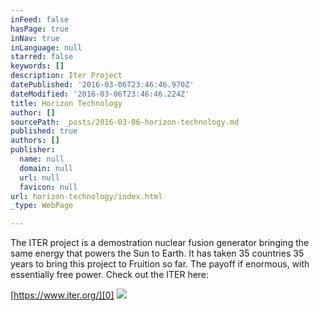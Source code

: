 ```yaml
---
inFeed: false
hasPage: true
inNav: true
inLanguage: null
starred: false
keywords: []
description: Iter Project
datePublished: '2016-03-06T23:46:46.970Z'
dateModified: '2016-03-06T23:46:46.224Z'
title: Horizon Technology
author: []
sourcePath: _posts/2016-03-06-horizon-technology.md
published: true
authors: []
publisher:
  name: null
  domain: null
  url: null
  favicon: null
url: horizon-technology/index.html
_type: WebPage

---
```

The ITER project is a demostration nuclear fusion generator bringing the same energy that powers the Sun to Earth.  It has taken 35 countries 35 years to bring this project to Fruition so far.  The payoff if enormous, with essentially free power.  Check out the ITER here:

[https://www.iter.org/][0]
![](https://the-grid-user-content.s3-us-west-2.amazonaws.com/1e50fa88-07fa-49d7-a332-64d834183869.jpg)

[0]: https://www.iter.org/